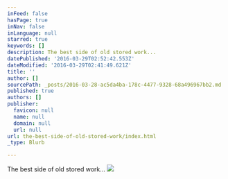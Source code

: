 ```yaml
---
inFeed: false
hasPage: true
inNav: false
inLanguage: null
starred: true
keywords: []
description: The best side of old stored work...
datePublished: '2016-03-29T02:52:42.553Z'
dateModified: '2016-03-29T02:41:49.621Z'
title: ''
author: []
sourcePath: _posts/2016-03-28-ac5da4ba-178c-4477-9328-68a496967bb2.md
published: true
authors: []
publisher:
  favicon: null
  name: null
  domain: null
  url: null
url: the-best-side-of-old-stored-work/index.html
_type: Blurb

---
```

The best side of old stored work...
![](https://the-grid-user-content.s3-us-west-2.amazonaws.com/b7fd03d5-8c82-48c6-843d-dd09bb5cb970.jpg)